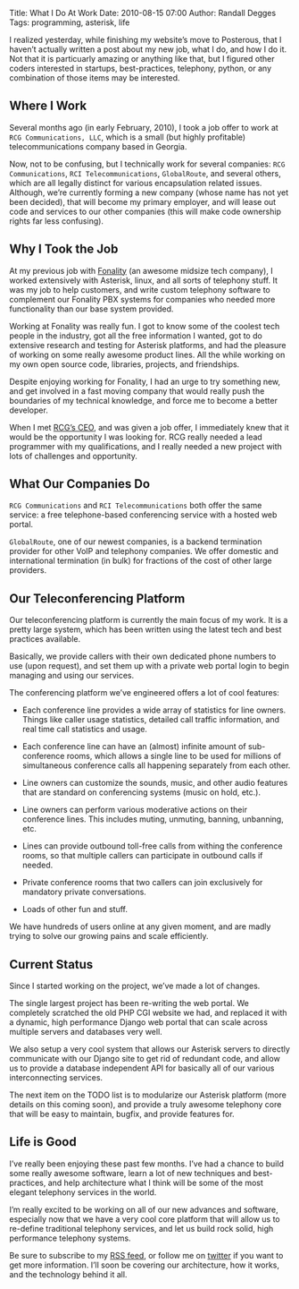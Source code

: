Title: What I Do At Work
Date: 2010-08-15 07:00
Author: Randall Degges
Tags: programming, asterisk, life


I realized yesterday, while finishing my website’s move to Posterous, that I
haven’t actually written a post about my new job, what I do, and how I do it.
Not that it is particuarly amazing or anything like that, but I figured other
coders interested in startups, best-practices, telephony, python, or any
combination of those items may be interested.

## Where I Work

Several months ago (in early February, 2010), I took a job offer to work at
`RCG Communications, LLC`, which is a small (but highly profitable)
telecommunications company based in Georgia.

Now, not to be confusing, but I technically work for several companies:
`RCG Communications`, `RCI Telecommunications`, `GlobalRoute`, and several
others, which are all legally distinct for various encapsulation related issues.
Although, we’re currently forming a new company (whose name has not yet been
decided), that will become my primary employer, and will lease out code and
services to our other companies (this will make code ownership rights far less
confusing).

## Why I Took the Job

At my previous job with [Fonality][] (an awesome midsize tech company), I worked
extensively with Asterisk, linux, and all sorts of telephony stuff. It was my
job to help customers, and write custom telephony software to complement our
Fonality PBX systems for companies who needed more functionality than our base
system provided.

Working at Fonality was really fun. I got to know some of the coolest tech
people in the industry, got all the free information I wanted, got to do
extensive research and testing for Asterisk platforms, and had the pleasure of
working on some really awesome product lines. All the while working on my own
open source code, libraries, projects, and friendships.

Despite enjoying working for Fonality, I had an urge to try something new, and
get involved in a fast moving company that would really push the boundaries of
my technical knowledge, and force me to become a better developer.

When I met [RCG’s CEO][], and was given a job offer, I immediately knew that it
would be the opportunity I was looking for. RCG really needed a lead programmer
with my qualifications, and I really needed a new project with lots of
challenges and opportunity.

## What Our Companies Do

`RCG Communications` and `RCI Telecommunications` both offer the same service: a
free telephone-based conferencing service with a hosted web portal.

`GlobalRoute`, one of our newest companies, is a backend termination provider
for other VoIP and telephony companies. We offer domestic and international
termination (in bulk) for fractions of the cost of other large providers.

## Our Teleconferencing Platform

Our teleconferencing platform is currently the main focus of my work. It is a
pretty large system, which has been written using the latest tech and best
practices available.

Basically, we provide callers with their own dedicated phone numbers to use
(upon request), and set them up with a private web portal login to begin
managing and using our services.

The conferencing platform we’ve engineered offers a lot of cool features:

-   Each conference line provides a wide array of statistics for line owners.
    Things like caller usage statistics, detailed call traffic information, and
    real time call statistics and usage.

-   Each conference line can have an (almost) infinite amount of sub-conference
    rooms, which allows a single line to be used for millions of simultaneous
    conference calls all happening separately from each other.

-   Line owners can customize the sounds, music, and other audio features that
    are standard on conferencing systems (music on hold, etc.).

-   Line owners can perform various moderative actions on their conference
    lines. This includes muting, unmuting, banning, unbanning, etc.

-   Lines can provide outbound toll-free calls from withing the conference
    rooms, so that multiple callers can participate in outbound calls if needed.

-   Private conference rooms that two callers can join exclusively for mandatory
    private conversations.

-   Loads of other fun and stuff.

We have hundreds of users online at any given moment, and are madly trying to
solve our growing pains and scale efficiently.

## Current Status

Since I started working on the project, we’ve made a lot of changes.

The single largest project has been re-writing the web portal. We completely
scratched the old PHP CGI website we had, and replaced it with a dynamic, high
performance Django web portal that can scale across multiple servers and
databases very well.

We also setup a very cool system that allows our Asterisk servers to directly
communicate with our Django site to get rid of redundant code, and allow us to
provide a database independent API for basically all of our various
interconnecting services.

The next item on the TODO list is to modularize our Asterisk platform (more
details on this coming soon), and provide a truly awesome telephony core that
will be easy to maintain, bugfix, and provide features for.

## Life is Good

I’ve really been enjoying these past few months. I’ve had a chance to build some
really awesome software, learn a lot of new techniques and best-practices, and
help architecture what I think will be some of the most elegant telephony
services in the world.

I’m really excited to be working on all of our new advances and software,
especially now that we have a very cool core platform that will allow us to
re-define traditional telephony services, and let us build rock solid, high
performance telephony systems.

Be sure to subscribe to my [RSS feed][], or follow me on [twitter][] if you want
to get more information. I’ll soon be covering our architecture, how it works,
and the technology behind it all.

  [Fonality]: http://fonality.com/
  [RCG’s CEO]: http://www.chrisbrunner.com/
  [RSS feed]: http://feeds.feedburner.com/projectb14ck
  [twitter]: http://twitter.com/comradeb14ck
